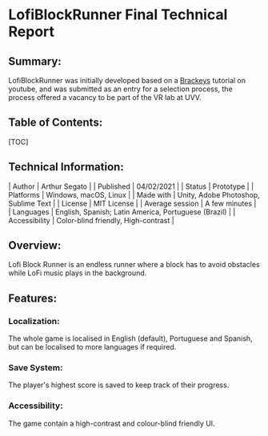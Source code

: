 # LofiBlockRunner Final Technical Report

## Summary:

LofiBlockRunner was initially developed based on a [Brackeys](https://www.youtube.com/watch?v=j48LtUkZRjU&list=PLPV2KyIb3jR5QFsefuO2RlAgWEz6EvVi6) tutorial on youtube, and was submitted as an entry for a selection process, the process offered a vacancy to be part of the VR lab at UVV.

## Table of Contents:

[TOC]

## Technical Information:

| Author          | Arthur Segato                                        |
| Published       | 04/02/2021                                           |
| Status          | Prototype                                            |
| Platforms       | Windows, macOS, Linux                                |
| Made with       | Unity, Adobe Photoshop, Sublime Text                 |
| License         | MIT License                                          |
| Average session | A few minutes                                        |
| Languages       | English, Spanish; Latin America, Portuguese (Brazil) |
| Accessibility   | Color-blind friendly, High-contrast                  |

## Overview:

Lofi Block Runner is an endless runner where a block has to avoid obstacles while LoFi music plays in the background.

## Features:

### Localization:

The whole game is localised in English (default), Portuguese and Spanish, but can be localised to more languages if required.

### Save System:

The player's highest score is saved to keep track of their progress.

### Accessibility:

The game contain a high-contrast and colour-blind friendly UI.

